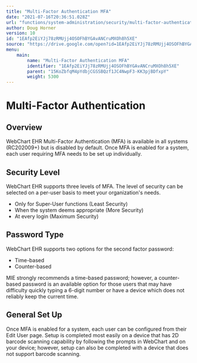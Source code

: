 ```yaml
---
title: "Multi-Factor Authentication MFA"
date: "2021-07-16T20:36:51.028Z"
url: "functions/system-administration/security/multi-factor-authentication-mfa.html"
author: Doug Horner
version: 10
id: "1EAfp2EiYJj78zRMUjj4OSOFhBYGAvANCruMXOh8h5XE"
source: "https://drive.google.com/open?id=1EAfp2EiYJj78zRMUjj4OSOFhBYGAvANCruMXOh8h5XE"
menu:
    main:
        name: "Multi-Factor Authentication MFA"
        identifier: "1EAfp2EiYJj78zRMUjj4OSOFhBYGAvANCruMXOh8h5XE"
        parent: "15KoZbfqM4pYdbjCGSSBQzf1JC4NwpF3-KK3pjBDfxpY"
        weight: 5300
---
```

# Multi-Factor Authentication

## Overview

WebChart EHR Multi-Factor Authentication (MFA) is available in all systems (RC202009+) but is disabled by default.  Once MFA is enabled for a system, each user requiring MFA needs to be set up individually.

## Security Level

WebChart EHR supports three levels of MFA.  The level of security can be selected on a per-user basis to meet your organization's needs.



* Only for Super-User functions (Least Security)
* When the system deems appropriate (More Security)
* At every login (Maximum Security)

## Password Type

WebChart EHR supports two options for the second factor password:



* Time-based
* Counter-based  



MIE strongly recommends a time-based password; however, a counter-based password is an available option for those users that may have difficulty quickly typing a 6-digit number or have a device which does not reliably keep the current time.

## General Set Up

Once MFA is enabled for a system, each user can be configured from their Edit User page.  Setup is completed most easily on a device that has 2D barcode scanning capability by following the prompts in WebChart and on your device; however, setup can also be completed with a device that does not support barcode scanning.

